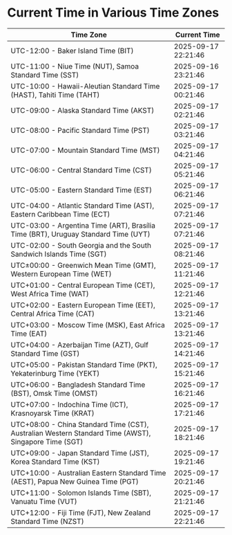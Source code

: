 # Current Time in Various Time Zones

| Time Zone | Current Time |
|-----------|--------------|
| UTC-12:00 - Baker Island Time (BIT) | 2025-09-17 22:21:46 |
| UTC-11:00 - Niue Time (NUT), Samoa Standard Time (SST) | 2025-09-16 23:21:46 |
| UTC-10:00 - Hawaii-Aleutian Standard Time (HAST), Tahiti Time (TAHT) | 2025-09-17 00:21:46 |
| UTC-09:00 - Alaska Standard Time (AKST) | 2025-09-17 02:21:46 |
| UTC-08:00 - Pacific Standard Time (PST) | 2025-09-17 03:21:46 |
| UTC-07:00 - Mountain Standard Time (MST) | 2025-09-17 04:21:46 |
| UTC-06:00 - Central Standard Time (CST) | 2025-09-17 05:21:46 |
| UTC-05:00 - Eastern Standard Time (EST) | 2025-09-17 06:21:46 |
| UTC-04:00 - Atlantic Standard Time (AST), Eastern Caribbean Time (ECT) | 2025-09-17 07:21:46 |
| UTC-03:00 - Argentina Time (ART), Brasília Time (BRT), Uruguay Standard Time (UYT) | 2025-09-17 07:21:46 |
| UTC-02:00 - South Georgia and the South Sandwich Islands Time (SGT) | 2025-09-17 08:21:46 |
| UTC±00:00 - Greenwich Mean Time (GMT), Western European Time (WET) | 2025-09-17 11:21:46 |
| UTC+01:00 - Central European Time (CET), West Africa Time (WAT) | 2025-09-17 12:21:46 |
| UTC+02:00 - Eastern European Time (EET), Central Africa Time (CAT) | 2025-09-17 13:21:46 |
| UTC+03:00 - Moscow Time (MSK), East Africa Time (EAT) | 2025-09-17 13:21:46 |
| UTC+04:00 - Azerbaijan Time (AZT), Gulf Standard Time (GST) | 2025-09-17 14:21:46 |
| UTC+05:00 - Pakistan Standard Time (PKT), Yekaterinburg Time (YEKT) | 2025-09-17 15:21:46 |
| UTC+06:00 - Bangladesh Standard Time (BST), Omsk Time (OMST) | 2025-09-17 16:21:46 |
| UTC+07:00 - Indochina Time (ICT), Krasnoyarsk Time (KRAT) | 2025-09-17 17:21:46 |
| UTC+08:00 - China Standard Time (CST), Australian Western Standard Time (AWST), Singapore Time (SGT) | 2025-09-17 18:21:46 |
| UTC+09:00 - Japan Standard Time (JST), Korea Standard Time (KST) | 2025-09-17 19:21:46 |
| UTC+10:00 - Australian Eastern Standard Time (AEST), Papua New Guinea Time (PGT) | 2025-09-17 20:21:46 |
| UTC+11:00 - Solomon Islands Time (SBT), Vanuatu Time (VUT) | 2025-09-17 21:21:46 |
| UTC+12:00 - Fiji Time (FJT), New Zealand Standard Time (NZST) | 2025-09-17 22:21:46 |
